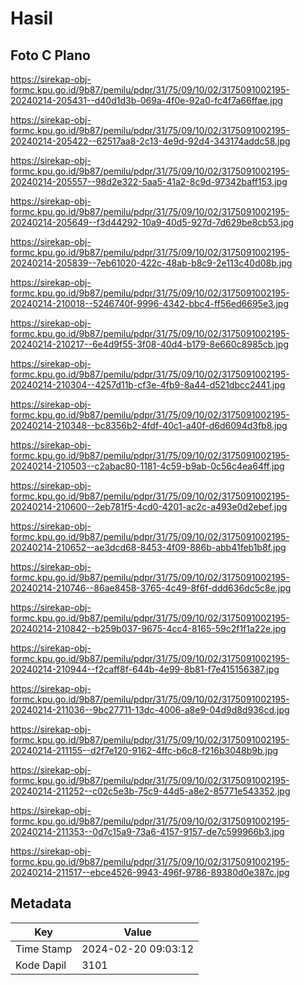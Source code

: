 # Hasil

## Foto C Plano

https://sirekap-obj-formc.kpu.go.id/9b87/pemilu/pdpr/31/75/09/10/02/3175091002195-20240214-205431--d40d1d3b-069a-4f0e-92a0-fc4f7a66ffae.jpg

https://sirekap-obj-formc.kpu.go.id/9b87/pemilu/pdpr/31/75/09/10/02/3175091002195-20240214-205422--62517aa8-2c13-4e9d-92d4-343174addc58.jpg

https://sirekap-obj-formc.kpu.go.id/9b87/pemilu/pdpr/31/75/09/10/02/3175091002195-20240214-205557--98d2e322-5aa5-41a2-8c9d-97342baff153.jpg

https://sirekap-obj-formc.kpu.go.id/9b87/pemilu/pdpr/31/75/09/10/02/3175091002195-20240214-205649--f3d44292-10a9-40d5-927d-7d629be8cb53.jpg

https://sirekap-obj-formc.kpu.go.id/9b87/pemilu/pdpr/31/75/09/10/02/3175091002195-20240214-205839--7eb61020-422c-48ab-b8c9-2e113c40d08b.jpg

https://sirekap-obj-formc.kpu.go.id/9b87/pemilu/pdpr/31/75/09/10/02/3175091002195-20240214-210018--5246740f-9996-4342-bbc4-ff56ed6695e3.jpg

https://sirekap-obj-formc.kpu.go.id/9b87/pemilu/pdpr/31/75/09/10/02/3175091002195-20240214-210217--6e4d9f55-3f08-40d4-b179-8e660c8985cb.jpg

https://sirekap-obj-formc.kpu.go.id/9b87/pemilu/pdpr/31/75/09/10/02/3175091002195-20240214-210304--4257d11b-cf3e-4fb9-8a44-d521dbcc2441.jpg

https://sirekap-obj-formc.kpu.go.id/9b87/pemilu/pdpr/31/75/09/10/02/3175091002195-20240214-210348--bc8356b2-4fdf-40c1-a40f-d6d6094d3fb8.jpg

https://sirekap-obj-formc.kpu.go.id/9b87/pemilu/pdpr/31/75/09/10/02/3175091002195-20240214-210503--c2abac80-1181-4c59-b9ab-0c56c4ea64ff.jpg

https://sirekap-obj-formc.kpu.go.id/9b87/pemilu/pdpr/31/75/09/10/02/3175091002195-20240214-210600--2eb781f5-4cd0-4201-ac2c-a493e0d2ebef.jpg

https://sirekap-obj-formc.kpu.go.id/9b87/pemilu/pdpr/31/75/09/10/02/3175091002195-20240214-210652--ae3dcd68-8453-4f09-886b-abb41feb1b8f.jpg

https://sirekap-obj-formc.kpu.go.id/9b87/pemilu/pdpr/31/75/09/10/02/3175091002195-20240214-210746--86ae8458-3765-4c49-8f6f-ddd636dc5c8e.jpg

https://sirekap-obj-formc.kpu.go.id/9b87/pemilu/pdpr/31/75/09/10/02/3175091002195-20240214-210842--b259b037-9675-4cc4-8165-59c2f1f1a22e.jpg

https://sirekap-obj-formc.kpu.go.id/9b87/pemilu/pdpr/31/75/09/10/02/3175091002195-20240214-210944--f2caff8f-644b-4e99-8b81-f7e415156387.jpg

https://sirekap-obj-formc.kpu.go.id/9b87/pemilu/pdpr/31/75/09/10/02/3175091002195-20240214-211036--9bc27711-13dc-4006-a8e9-04d9d8d936cd.jpg

https://sirekap-obj-formc.kpu.go.id/9b87/pemilu/pdpr/31/75/09/10/02/3175091002195-20240214-211155--d2f7e120-9162-4ffc-b6c8-f216b3048b9b.jpg

https://sirekap-obj-formc.kpu.go.id/9b87/pemilu/pdpr/31/75/09/10/02/3175091002195-20240214-211252--c02c5e3b-75c9-44d5-a8e2-85771e543352.jpg

https://sirekap-obj-formc.kpu.go.id/9b87/pemilu/pdpr/31/75/09/10/02/3175091002195-20240214-211353--0d7c15a9-73a6-4157-9157-de7c599966b3.jpg

https://sirekap-obj-formc.kpu.go.id/9b87/pemilu/pdpr/31/75/09/10/02/3175091002195-20240214-211517--ebce4526-9943-496f-9786-89380d0e387c.jpg


## Metadata

| Key        | Value               |
| ---------- | ------------------- |
| Time Stamp | 2024-02-20 09:03:12 |
| Kode Dapil | 3101                |



